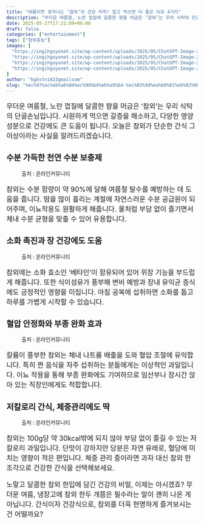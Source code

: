 ```yaml
---
title: "여름이면 생각나는 ‘참외’의 건강 미학! 알고 먹으면 더 좋은 이유 4가지"
description: "무더운 여름철, 노란 껍질에 달콤한 향을 머금은 ‘참외’는 우리 식탁의 단골손님입니다. 시원하게 먹으면 갈증을 해소하고, 다양한 영양 성분으로 건강에도 큰 도움이 됩니다. 오늘은 참외가 단순한 간식 그 이상이라는 사실을 알려드리겠습니다."
date: 2025-05-27T17:21:09+09:00
draft: false
categories: ["entertainment"]
tags: ["참외효능"]
images: [
  "https://ingihgoyonet.site/wp-content/uploads/2025/05/ChatGPT-Image-2025년-5월-27일-오후-05_19_41.png"
  "https://ingihgoyonet.site/wp-content/uploads/2025/05/ChatGPT-Image-2025년-5월-27일-오후-05_19_30-1024x683.png"
  "https://ingihgoyonet.site/wp-content/uploads/2025/05/ChatGPT-Image-2025년-5월-27일-오후-05_19_39-1024x683.png"
  "https://ingihgoyonet.site/wp-content/uploads/2025/05/ChatGPT-Image-2025년-5월-27일-오후-05_19_38-1024x683.png"
]
author: "kgkstn1423gmailcom"
slug: "%ec%97%ac%eb%a6%84%ec%9d%b4%eb%a9%b4-%ec%83%9d%ea%b0%81%eb%82%98%eb%8a%94-%ec%b0%b8%ec%99%b8%ec%9d%98-%ea%b1%b4%ea%b0%95-%eb%af%b8%ed%95%99-%ec%95%8c%ea%b3%a0-%eb%a8%b9%ec%9c%bc"
---
```


<p style="font-size:18px">무더운 여름철, 노란 껍질에 달콤한 향을 머금은 ‘참외’는 우리 식탁의 단골손님입니다. 시원하게 먹으면 갈증을 해소하고, 다양한 영양 성분으로 건강에도 큰 도움이 됩니다. 오늘은 참외가 단순한 간식 그 이상이라는 사실을 알려드리겠습니다.</p> <h2 >수분 가득한 천연 수분 보충제</h2> <figure ><img src="https://ingihgoyonet.site/wp-content/uploads/2025/05/ChatGPT-Image-2025년-5월-27일-오후-05_19_41.png" alt="" style="aspect-ratio:16/9;object-fit:cover"/><figcaption >출처 : 온라인커뮤니티</figcaption></figure> <p style="font-size:18px">참외는 수분 함량이 약 90%에 달해 여름철 탈수를 예방하는 데 도움을 줍니다. 땀을 많이 흘리는 계절에 자연스러운 수분 공급원이 되어주며, 이뇨작용도 원활하게 해줍니다. 물처럼 부담 없이 즐기면서 체내 수분 균형을 맞출 수 있어 유용합니다.</p> <h2 >소화 촉진과 장 건강에도 도움</h2> <figure ><img src="https://ingihgoyonet.site/wp-content/uploads/2025/05/ChatGPT-Image-2025년-5월-27일-오후-05_19_30-1024x683.png" alt="" style="aspect-ratio:16/9;object-fit:cover"/><figcaption >출처 : 온라인커뮤니티</figcaption></figure> <p style="font-size:18px">참외에는 소화 효소인 ‘베타인’이 함유되어 있어 위장 기능을 부드럽게 해줍니다. 또한 식이섬유가 풍부해 변비 예방과 장내 유익균 증식에도 긍정적인 영향을 미칩니다. 아침 공복에 섭취하면 소화를 돕고 하루를 가볍게 시작할 수 있습니다.</p> <h2 >혈압 안정화와 부종 완화 효과</h2> <figure ><img src="https://ingihgoyonet.site/wp-content/uploads/2025/05/ChatGPT-Image-2025년-5월-27일-오후-05_19_39-1024x683.png" alt="" style="aspect-ratio:16/9;object-fit:cover"/><figcaption >출처 : 온라인커뮤니티</figcaption></figure> <p style="font-size:18px">칼륨이 풍부한 참외는 체내 나트륨 배출을 도와 혈압 조절에 유익합니다. 특히 짠 음식을 자주 섭취하는 분들에게는 이상적인 과일입니다. 이뇨 작용을 통해 부종 완화에도 기여하므로 임산부나 장시간 앉아 있는 직장인에게도 적합합니다.</p> <h2 >저칼로리 간식, 체중관리에도 딱</h2> <figure ><img src="https://ingihgoyonet.site/wp-content/uploads/2025/05/ChatGPT-Image-2025년-5월-27일-오후-05_19_38-1024x683.png" alt="" style="aspect-ratio:16/9;object-fit:cover"/><figcaption >출처 : 온라인커뮤니티</figcaption></figure> <p style="font-size:18px">참외는 100g당 약 30kcal밖에 되지 않아 부담 없이 즐길 수 있는 저칼로리 과일입니다. 단맛이 강하지만 당분은 자연 유래로, 혈당에 미치는 영향이 적은 편입니다. 체중 관리 중이라면 과자 대신 참외 한 조각으로 건강한 간식을 선택해보세요.</p> <p style="font-size:18px">노랗고 달콤한 참외 한입에 담긴 건강의 비밀, 이제는 아시겠죠? 무더운 여름, 냉장고에 참외 한두 개쯤은 필수라는 말이 괜히 나온 게 아닙니다. 간식이자 건강식으로, 참외를 더욱 현명하게 즐겨보시는 건 어떨까요?</p>